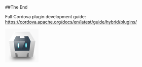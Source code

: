 ##The End

Full Cordova plugin development guide: <a href="https://cordova.apache.org/docs/en/latest/guide/hybrid/plugins/" target="_blank">https://cordova.apache.org/docs/en/latest/guide/hybrid/plugins/</a>

<img src="images/cordovalogo.png" />